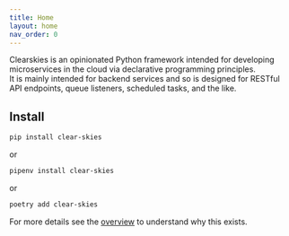 ```yaml
---
title: Home
layout: home
nav_order: 0
---
```


Clearskies is an opinionated Python framework intended for developing microservices in the cloud
via declarative programming principles.  
It is mainly intended for backend services and so is designed for RESTful API endpoints,
queue listeners, scheduled tasks, and the like.

## Install

```bash
pip install clear-skies
```

or

```bash
pipenv install clear-skies
```

or

```bash
poetry add clear-skies
```

For more details see the [overview](docs/overview/index.html) to understand why this exists.
